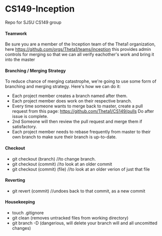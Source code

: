 # CS149-Inception
Repo for SJSU CS149 group

#### Teamwork
Be sure you are a member of the Inception team of the Theta1 organization, here https://github.com/orgs/Theta1/teams/inception this provides admin controls for merging so that we can all verify eachother's work and bring it into the master

#### Branching / Merging Strategy
To reduce chance of merging catastrophe, we're going to use some form of branching
and merging strategy. Here's how we can do it:

- Each project member creates a branch named after them.
- Each project member does work on their respective branch.
- Every time someone wants to merge back to master, create a pull request from this page: https://github.com/Theta1/CS149/pulls Do after issue is complete.
- 2nd Someone will then review the pull request and merge them if satisfactory. 
- Each project member needs to rebase frequently from master to their own branch to make sure their branch 
is up-to-date.

#### Checkout 
- git checkout (branch) //to change branch.
- git checkout (commit) //to look at an older commit
- git checkout (commit) (file) //to look at an older verion of just that file

#### Reverting
- git revert (commit) //undoes back to that commit, as a new commit

#### Housekeeping
- touch .gitignore
- git clean (removes untracked files from working directory)
- git branch -D <branch> (dangerious, will delete your branch will and all uncomitted changes)
